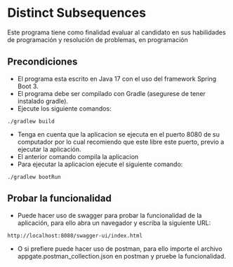 # Distinct Subsequences
Este programa tiene como finalidad evaluar al candidato en sus habilidades de programación y resolución de problemas, en programación
## Precondiciones
* El programa esta escrito en Java 17 con el uso del framework Spring Boot 3.
* El programa debe ser compilado con Gradle (asegurese de tener instalado gradle).
* Ejecute los siguiente comandos:
```shell
./gradlew build
```
* Tenga en cuenta que la aplicacion se ejecuta en el puerto 8080 de su computador por lo cual recomiendo que este libre este puerto, previo a ejecutar la aplicación.
* El anterior comando compila la aplicacion
* Para ejecutar la aplicacion ejecute el siguiente comando:
```shell
./gradlew bootRun
```
## Probar la funcionalidad
* Puede hacer uso de swagger para probar la funcionalidad de la aplicación, para ello abra un navegador y escriba la siguiente URL:
```shell
http://localhost:8080/swagger-ui/index.html
```
* O si prefiere puede hacer uso de postman, para ello importe el archivo appgate.postman_collection.json en postman y pruebe la funcionalidad.
